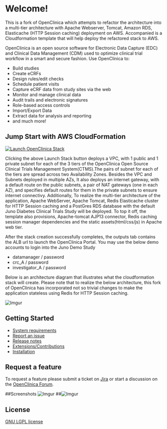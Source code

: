 # Welcome!

This is a fork of OpenClinica which attempts to refactor the architecture into a multi-tier architecture with Apache Webserver, Tomcat, Amazon RDS, Elasticache (HTTP Session caching) deployment on AWS. Accompanied is a Cloudformation template that will help deploy the refactored stack to AWS.

OpenClinica is an open source software for Electronic Data Capture (EDC) and Clinical Data Management (CDM) used to optimize clinical trial workflow in a smart and secure fashion. Use OpenClinica to:

- Build studies
- Create eCRFs
- Design rules/edit checks
- Schedule patient visits 
- Capture eCRF data from study sites via the web
- Monitor and manage clinical data
- Audit trails and electronic signatures
- Role-based access controls
- Import/Export Data
- Extract data for analysis and reporting
- and much more!

## Jump Start with AWS CloudFormation


<a href="https://console.aws.amazon.com/cloudformation/home?region=us-east-1#/stacks/new?stackName=OpenClinica&templateURL=https://raw.githubusercontent.com/Pradeep39/OpenClinica/master/cloudformation/openclinica-vpc-cfn.yaml"><img src="https://s3.amazonaws.com/cloudformation-examples/cloudformation-launch-stack.png" alt="Launch OpenClinica Stack" target="_blank"></a>

Clicking the above Launch Stack button deploys a VPC, with 1 public and 1 private subnet for each of the  3 tiers of the OpenClinica Open Source Clinical Trials Management System(CTMS).The pairs of subnet for each of the tiers are spread across two Availability Zones. Besides the VPC and Subnets deployed in multiple AZs, It also deploys an internet gateway, with a default route on the public subnets, a pair of NAT gateways (one in each AZ), and specifies default routes for them in the private subnets to ensure internet connectivy. Additionally, To realize the multi-tier architecture of the application, Apache WebServer, Apache Tomcat, Redis Elasticache cluster for HTTP Session caching and a PostGres RDS database with the default Juno Diabetes Clinical Trials Study will be deployed. To top it off, the template also provisions, Apache-tomcat AJP13 connector, Redis caching session manager dependencies and the static assets(html/css/js) in Apache web tier.

After the stack creation successfully completes, the outputs tab contains the ALB url to launch the OpenClinica Portal. You may use the below demo accounts to login into the Juno Demo Study

- datamanager / password
- crc_A / password
- investigator_A / password

Below is an architecture diagram that illustrates what the cloudformation stack will create. Please note that to realize the below architecture, this fork of OpenClinica has incorporated not so trivial changes to make the application stateless using Redis for HTTP Session caching.

![Imgur](https://raw.githubusercontent.com/Pradeep39/OpenClinica/master/cloudformation/OpenClinica_Multi_Tier_Arch.png)

## Getting Started

- [System requirements](https://docs.openclinica.com/installation/system-requirements)
- [Report an issue](https://jira.openclinica.com/)
- [Release notes](https://docs.openclinica.com/release-notes)
- [Extensions/Contributions](https://community.openclinica.com/extensions)
- [Installation](https://github.com/OpenClinica/OpenClinica/wiki)

## Request a feature

To request a feature please submit a ticket on [Jira](https://jira.openclinica.com/) or start a discussion on the [OpenClinica Forum](http://forums.openclinica.com).

##Screenshots
![Imgur](http://i.imgur.com/ACXj3L7.jpg "Home screen") 
##![Imgur](http://i.imgur.com/DqHQ05Z.jpg "Subject Matrix")



## License

[GNU LGPL license](https://www.openclinica.com/gnu-lgpl-open-source-license)

